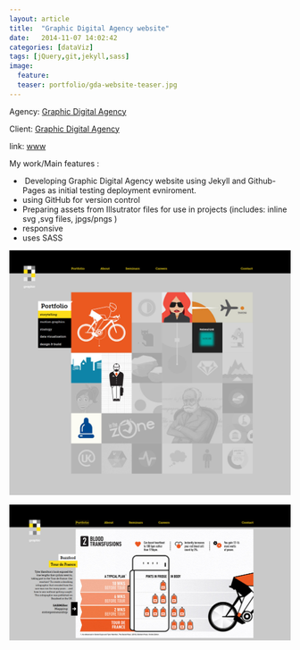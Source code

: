 ```yaml
---
layout: article
title:  "Graphic Digital Agency website" 
date:   2014-11-07 14:02:42
categories: [dataViz]
tags: [jQuery,git,jekyll,sass]
image:
  feature:
  teaser: portfolio/gda-website-teaser.jpg
---
```


Agency: [Graphic Digital Agency](http://graphicdigitalagency.github.io/gda-website/)  

Client: [Graphic Digital Agency](http://graphicdigitalagency.github.io/gda-website/)

link: [www](http://graphicdigitalagency.github.io/gda-website/)

My work/Main features :

-  Developing Graphic Digital Agency website using Jekyll and Github-Pages as initial testing deployment evniroment.
-  using GitHub for version control    
- Preparing assets from Illsutrator files for use in projects (includes: inline svg ,svg files, jpgs/pngs )
- responsive
- uses SASS

 
![Graphic Digital Agency website screen 1](/images/portfolio/gda-website-1.jpg "BGraphic Digital Agency website screen 1")

![Graphic Digital Agency website screen 1](/images/portfolio/gda-website-2.jpg "Graphic Digital Agency website screen 1")


